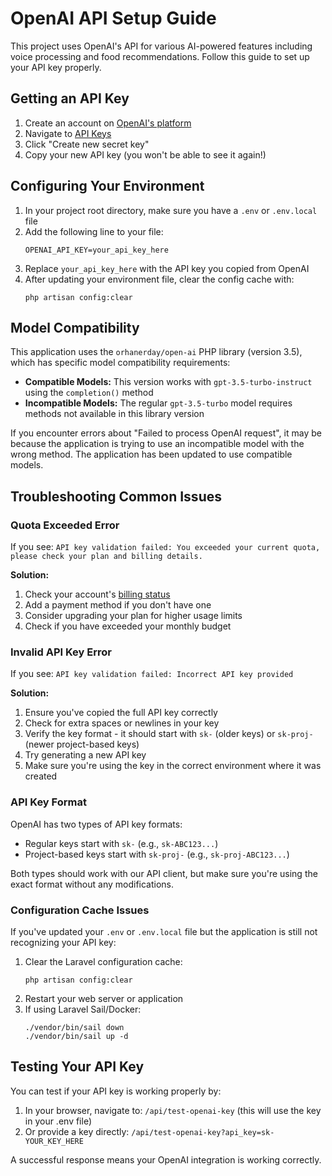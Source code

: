 # OpenAI API Setup Guide

This project uses OpenAI's API for various AI-powered features including voice processing and food recommendations. Follow this guide to set up your API key properly.

## Getting an API Key

1. Create an account on [OpenAI's platform](https://platform.openai.com/signup)
2. Navigate to [API Keys](https://platform.openai.com/account/api-keys)
3. Click "Create new secret key"
4. Copy your new API key (you won't be able to see it again!)

## Configuring Your Environment

1. In your project root directory, make sure you have a `.env` or `.env.local` file
2. Add the following line to your file:
   ```
   OPENAI_API_KEY=your_api_key_here
   ```
3. Replace `your_api_key_here` with the API key you copied from OpenAI
4. After updating your environment file, clear the config cache with:
   ```
   php artisan config:clear
   ```

## Model Compatibility

This application uses the `orhanerday/open-ai` PHP library (version 3.5), which has specific model compatibility requirements:

- **Compatible Models:** This version works with `gpt-3.5-turbo-instruct` using the `completion()` method
- **Incompatible Models:** The regular `gpt-3.5-turbo` model requires methods not available in this library version

If you encounter errors about "Failed to process OpenAI request", it may be because the application is trying to use an incompatible model with the wrong method. The application has been updated to use compatible models.

## Troubleshooting Common Issues

### Quota Exceeded Error

If you see: `API key validation failed: You exceeded your current quota, please check your plan and billing details.`

**Solution:**
1. Check your account's [billing status](https://platform.openai.com/account/billing)
2. Add a payment method if you don't have one
3. Consider upgrading your plan for higher usage limits
4. Check if you have exceeded your monthly budget

### Invalid API Key Error

If you see: `API key validation failed: Incorrect API key provided`

**Solution:**
1. Ensure you've copied the full API key correctly
2. Check for extra spaces or newlines in your key
3. Verify the key format - it should start with `sk-` (older keys) or `sk-proj-` (newer project-based keys)
4. Try generating a new API key
5. Make sure you're using the key in the correct environment where it was created

### API Key Format

OpenAI has two types of API key formats:
- Regular keys start with `sk-` (e.g., `sk-ABC123...`)
- Project-based keys start with `sk-proj-` (e.g., `sk-proj-ABC123...`)

Both types should work with our API client, but make sure you're using the exact format without any modifications.

### Configuration Cache Issues

If you've updated your `.env` or `.env.local` file but the application is still not recognizing your API key:

1. Clear the Laravel configuration cache:
   ```
   php artisan config:clear
   ```
2. Restart your web server or application
3. If using Laravel Sail/Docker:
   ```
   ./vendor/bin/sail down
   ./vendor/bin/sail up -d
   ```

## Testing Your API Key

You can test if your API key is working properly by:

1. In your browser, navigate to: `/api/test-openai-key` (this will use the key in your .env file)
2. Or provide a key directly: `/api/test-openai-key?api_key=sk-YOUR_KEY_HERE`

A successful response means your OpenAI integration is working correctly. 